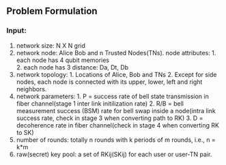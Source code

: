 ## Problem Formulation

### Input:
1. network size: N X N grid 
2. network node: Alice Bob and n Trusted Nodes(TNs). 
   node attributes: 1. each node has 4 qubit memories   
                    2. each node has 3 distance: Da, Dt, Db
3. network topology: 1. Locations of Alice, Bob and TNs
                     2. Except for side nodes, each node is connected with its upper, lower, left and right neighbors.
4. network parameters: 1. P = success rate of bell state transmission in fiber channel(stage 1 inter link initilization rate)
                       2. R/B = bell measurement success (BSM) rate for bell swap inside a node(intra link success rate, check in stage 3 when converting path to RK)
                       3. D = decoherence rate in fiber channel(check in stage 4 when converting RK to SK)
5. number of rounds: totally n rounds with k periods of m rounds, i.e., n = k*m
6. raw(secret) key pool: a set of RKij(SKij) for each user or user-TN pair.

###
